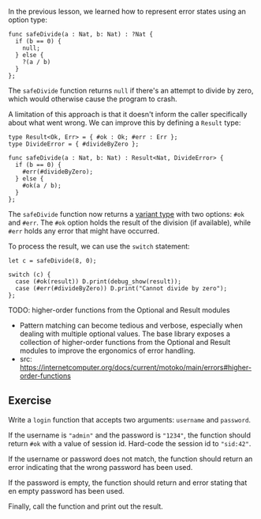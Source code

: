 In the previous lesson, we learned how to represent error states using an option type:

```motoko
func safeDivide(a : Nat, b: Nat) : ?Nat {
  if (b == 0) {
    null;
  } else {
    ?(a / b)
  }
};
```

The `safeDivide` function returns `null` if there's an attempt to divide by zero, which would
otherwise cause the program to crash.

A limitation of this approach is that it doesn't inform the caller specifically about what went
wrong. We can improve this by defining a `Result` type:

```motoko
type Result<Ok, Err> = { #ok : Ok; #err : Err };
type DivideError = { #divideByZero };

func safeDivide(a : Nat, b: Nat) : Result<Nat, DivideError> {
  if (b == 0) {
    #err(#divideByZero);
  } else {
    #ok(a / b);
  }
};
```

The `safeDivide` function now returns a [variant type](../variants) with two options: `#ok` and
`#err`. The `#ok` option holds the result of the division (if available), while `#err` holds any
error that might have occurred.

To process the result, we can use the `switch` statement:

```motoko
let c = safeDivide(8, 0);

switch (c) {
  case (#ok(result)) D.print(debug_show(result));
  case (#err(#divideByZero)) D.print("Cannot divide by zero");
};
```

TODO: higher-order functions from the Optional and Result modules

- Pattern matching can become tedious and verbose, especially when dealing with multiple optional values. The base library exposes a collection of higher-order functions from the Optional and Result modules to improve the ergonomics of error handling.
- src: https://internetcomputer.org/docs/current/motoko/main/errors#higher-order-functions

## Exercise

Write a `login` function that accepts two arguments: `username` and `password`.

If the username is `"admin"` and the password is `"1234"`, the function should return `#ok` with
a value of session id. Hard-code the session id to `"sid:42"`.

If the username or password does not match, the function should return an error indicating that the
wrong password has been used.

If the password is empty, the function should return and error stating that en empty password
has been used.

Finally, call the function and print out the result.
